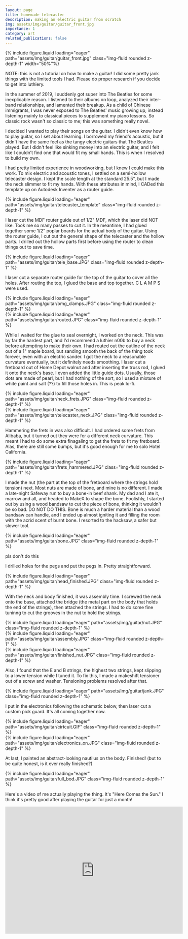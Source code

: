 ```yaml
---
layout: page
title: homemade telecaster
description: making an electric guitar from scratch
img: assets/img/guitar/guitar_front.jpg
importance: 1
category: art
related_publications: false
---
```


<div class="row justify-content-sm-center">
    {% include figure.liquid loading="eager" path="assets/img/guitar/guitar_front.jpg" class="img-fluid rounded z-depth-1" width="50%"%}
</div>    

NOTE: this is not a tutorial on how to make a guitar! I did some pretty jank things with the limited tools I had. Please do proper research if you decide to get into luthiery.

In the summer of 2019, I suddenly got super into The Beatles for some inexplicable reason. I listened to their albums on loop, analyzed their inter-band relationships, and lamented their breakup. As a child of Chinese immigrants, I was never exposed to The Beatles' music growing up, instead listening mainly to classical pieces to supplement my piano lessons. So classic rock wasn't so classic to me; this was something really novel.

I decided I wanted to play their songs on the guitar. I didn't even know how to play guitar, so I set about learning. I borrowed my friend's acoustic, but it didn't have the same feel as the tangy electric guitars that The Beatles played. But I didn't feel like sinking money into an electric guitar, and I felt like I couldn’t find one that would fit my small hands. This is when I resolved to build my own.

I had pretty limited experience in woodworking, but I knew I could make this work. To mix electric and acoustic tones, I settled on a semi-hollow telecaster design. I kept the scale length at the standard 25.5", but I made the neck slimmer to fit my hands. With these attributes in mind, I CADed this template up on Autodesk Inventer as a router guide.

<div class="row">
    <div class="col-sm mt-3 mt-md-0">
        {% include figure.liquid loading="eager" path="assets/img/guitar/telecaster_template" class="img-fluid rounded z-depth-1" %}
    </div>
</div>  

I laser cut the MDF router guide out of 1/2" MDF, which the laser did NOT like. Took me so many passes to cut it. In the meantime, I had glued together some 1/2" poplar boards for the actual body of the guitar. Using the router guide, I cut out the general shape of the telecaster and the hollow parts. I drilled out the hollow parts first before using the router to clean things out to save time.


<div class="row">
    <div class="col-sm mt-3 mt-md-0">
        {% include figure.liquid loading="eager" path="assets/img/guitar/tele_base.JPG" class="img-fluid rounded z-depth-1" %}
    </div>
</div> 


I laser cut a separate router guide for the top of the guitar to cover all the holes. After routing the top,
I glued the base and top together.  C L A M P S  were used.


<div class="row">
    <div class="col-sm mt-3 mt-md-0">
        {% include figure.liquid loading="eager" path="assets/img/guitar/omg_clamps.JPG" class="img-fluid rounded z-depth-1" %}
    </div>
    <div class="col-sm mt-3 mt-md-0">
        {% include figure.liquid loading="eager" path="assets/img/guitar/routed.JPG" class="img-fluid rounded z-depth-1" %}
    </div>
</div> 


While I waited for the glue to seal overnight, I worked on the neck. This was by far the hardest part, and I'd recommend a luthier n00b to buy a neck before attempting to make their own. I had routed out the outline of the neck out of a 1" maple board, but sanding smooth the back of the thing took forever, even with an electric sander. I got the neck to a reasonable curvature eventually, but it definitely needs smoothing. I laser cut a fretboard out of Home Depot walnut and after inserting the truss rod, I glued it onto the neck's base. I even added the little guide dots. Usually, those dots are made of pearl, but I had nothing of the sort, so I used a mixture of white paint and salt (??) to fill those holes in. This is peak lo-fi.


<div class="row">
    <div class="col-sm mt-3 mt-md-0">
        {% include figure.liquid loading="eager" path="assets/img/guitar/neck_frets.JPG" class="img-fluid rounded z-depth-1" %}
    </div>
    <div class="col-sm mt-3 mt-md-0">
        {% include figure.liquid loading="eager" path="assets/img/guitar/telecaster_neck.JPG" class="img-fluid rounded z-depth-1" %}
    </div>
</div>


Hammering the frets in was also difficult. I had ordered some frets from Alibaba, but it turned out they were for a different neck curvature. This meant I had to do some extra finagaling to get the frets to fit my fretboard. Alas, there are still some bumps, but it's good enough for me to solo Hotel California.


<div class="row">
    <div class="col-sm mt-3 mt-md-0">
        {% include figure.liquid loading="eager" path="assets/img/guitar/frets_hammered.JPG" class="img-fluid rounded z-depth-1" %}
    </div>
</div> 


I made the nut (the part at the top of the fretboard where the strings hold tension) next. Most nuts are made of bone, and mine is no different. I made a late-night Safeway run to buy a bone-in beef shank. My dad and I ate it, marrow and all, and headed to MakeX to shape the bone. Foolishly, I started out by using a wood bandsaw to cut the piece of bone, thinking it wouldn't be so bad. DO NOT DO THIS. Bone is much a harder material than a wood bandsaw can handle, and I ended up almost igniting it and filling the room with the acrid scent of burnt bone. I resorted to the hacksaw, a safer but slower tool.


<div class="row">
    <div class="col-sm mt-3 mt-md-0">
        {% include figure.liquid loading="eager" path="assets/img/guitar/bone.JPG" class="img-fluid rounded z-depth-1" %}
    </div>
</div> 


pls don't do this


I drilled holes for the pegs and put the pegs in. Pretty straightforward.

<div class="row">
    <div class="col-sm mt-3 mt-md-0">
        {% include figure.liquid loading="eager" path="assets/img/guitar/head_finished.JPG" class="img-fluid rounded z-depth-1" %}
    </div>
</div> 


With the neck and body finished, it was assembly time. I screwed the neck onto the base, attached the bridge (the metal part on the body that holds the end of the strings), then attached the strings. I had to do some fine tuninng to cut the grooves in the nut to hold the strings.


<div class="row">
    <div class="col-sm mt-3 mt-md-0">
        {% include figure.liquid loading="eager" path="assets/img/guitar/nut.JPG" class="img-fluid rounded z-depth-1" %}
    </div>
    <div class="col-sm mt-3 mt-md-0">
        {% include figure.liquid loading="eager" path="assets/img/guitar/assembly.JPG" class="img-fluid rounded z-depth-1" %}
    </div>
    <div class="col-sm mt-3 mt-md-0">
        {% include figure.liquid loading="eager" path="assets/img/guitar/finished_nut.JPG" class="img-fluid rounded z-depth-1" %}
    </div>
</div> 


Also, I found that the E and B strings, the highest two strings, kept slipping to a lower tension while I tuned it. To fix this, I made a makeshift tensioner out of a screw and washer. Tensioning problems resolved after that.


<div class="row">
    <div class="col-sm mt-3 mt-md-0">
        {% include figure.liquid loading="eager" path="assets/img/guitar/jank.JPG" class="img-fluid rounded z-depth-1" %}
    </div>
</div> 



I put in the electronics following the schematic below, then laser cut a custom pick guard. It's all coming together now.


<div class="row">
    <div class="col-sm mt-3 mt-md-0">
        {% include figure.liquid loading="eager" path="assets/img/guitar/cirtcuit.GIF" class="img-fluid rounded z-depth-1" %}
    </div>
    <div class="col-sm mt-3 mt-md-0">
        {% include figure.liquid loading="eager" path="assets/img/guitar/electronics_on.JPG" class="img-fluid rounded z-depth-1" %}
    </div>
</div>


At last, I painted an abstract-looking nautilus on the body. Finished! (but to be quite honest, is it ever really finished?)

<div class="row">
    <div class="col-sm mt-3 mt-md-0">
        {% include figure.liquid loading="eager" path="assets/img/guitar/full_bod.JPG" class="img-fluid rounded z-depth-1" %}
    </div>
</div> 


Here's a video of me actually playing the thing. It's "Here Comes the Sun." I think it's pretty good after playing the guitar for just a month!

<div class="row">
    <div class="col-sm mt-3 mt-md-0">
        <iframe width="560" height="400" src="https://www.youtube.com/embed/AcJviB0xBUY" title="YouTube video player" frameborder="0" allow="accelerometer; clipboard-write; encrypted-media; gyroscope; picture-in-picture" allowfullscreen></iframe>
    </div>
</div> 


